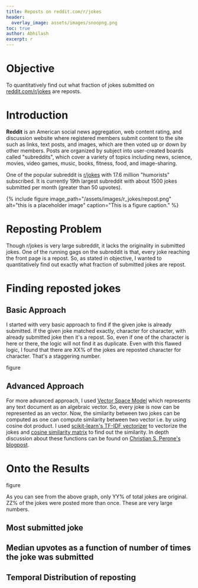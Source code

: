 ```yaml
---
title: Reposts on reddit.com/r/jokes
header:
  overlay_image: assets/images/snoopng.png
toc: true
author: Abhilash
excerpt: r
---
```


# Objective

To quantitatively find out what fraction of jokes submitted on [reddit.com/r/jokes](https://www.reddit.com/r/Jokes/) are reposts.

# Introduction

**Reddit** is an American social news aggregation, web content rating, and discussion website where registered members submit content to the site such as links, text posts, and images, which are then voted up or down by other members. Posts are organized by subject into user-created boards called "subreddits", which cover a variety of topics including news, science, movies, video games, music, books, fitness, food, and image-sharing.

One of the popular subreddit is [r/jokes](https://www.reddit.com/r/Jokes/) with 17.6 million "humorists"  subscribed. It is currently 19th largest subreddit with about 1500 jokes submitted per month (greater than 50 upvotes). 

{% include figure image_path="/assets/images/r_jokes/repost.png" alt="this is a placeholder image" caption="This is a figure caption." %}

# Reposting Problem

Though r/jokes is very large subreddit, it lacks the originality in submitted jokes. One of the running gags on the subreddit is that, every joke reaching the front page is a repost. So, as stated in objective, I wanted to quantitatively find out exactly what fraction of submitted jokes are repost.  

# Finding reposted jokes

## Basic Approach

I started with very basic approach to find if the given joke is already submitted. If the given joke matched exactly, character for character, with already submitted joke then it's a repost. So, even if one of the character is here or there, the logic will not find it as duplicate. Even with this flawed logic, I found that there are XX% of the jokes are reposted character for character. That's a staggering number. 

figure

## Advanced Approach

For more advanced approach, I used [Vector Space Model](https://en.wikipedia.org/wiki/Vector_space_model) which represents any text document as an algebraic vector. So, every joke is now can be represented as an vector. Now, the similarity between two jokes can be computed as one can compute similarity between two vector i.e. by using cosine dot product. 
I used [scikit-learn's TF-IDF vectorizer](https://scikit-learn.org/stable/modules/generated/sklearn.feature_extraction.text.TfidfVectorizer.html) to vectorize the jokes and [cosine similarity matrix](https://scikit-learn.org/stable/modules/generated/sklearn.metrics.pairwise.cosine_similarity.html) to find out the similarity. In depth discussion about these functions can be found on [Christian S. Perone's blogpost](http://blog.christianperone.com/2011/09/machine-learning-text-feature-extraction-tf-idf-part-i/). 

# Onto the Results

figure

As you can see from the above graph, only YY% of total jokes are original. ZZ% of the jokes were posted more than once. These are very large numbers. 

## Most submitted joke

## Median upvotes as a function of number of times the joke was submitted

## Temporal Distribution of reposting

